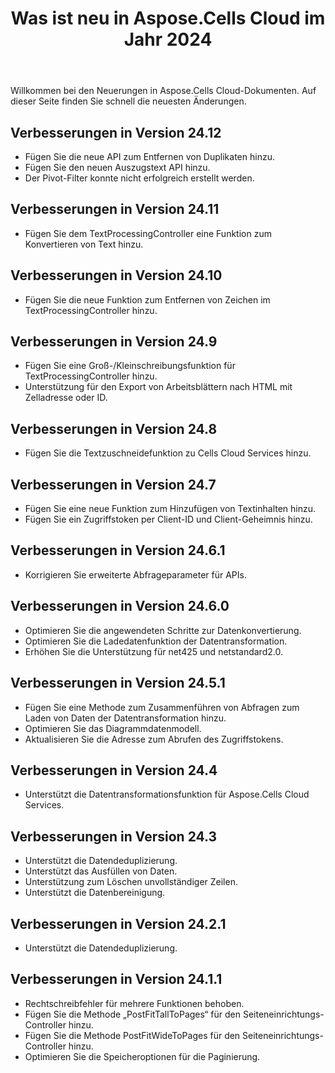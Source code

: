 ﻿---
title: Was ist neu in Aspose.Cells Cloud im Jahr 2024
second_title: Latest Updates & Feature
linktitle: Was ist neu in 202
type: docs
weight: 20
url: /de/new-features/2024/
keywords: What's new in aspose cells cloud. Microsoft Office Excel, Open Office Spreadsheet, CSV, PDF
description: Diese Seite beschreibt die interessantesten neuen Aspose.Cells Cloud-Funktionen, die in den letzten Versionen eingeführt wurden
kwords: Excel, Office Cloud, REST API, Tabellenkalkulation, PDF, CSV, Json, Markdown, Was ist neu in Aspose.Cells Cloud
---
Willkommen bei den Neuerungen in Aspose.Cells Cloud-Dokumenten. Auf dieser Seite finden Sie schnell die neuesten Änderungen.

## Verbesserungen in Version 24.12

- Fügen Sie die neue API zum Entfernen von Duplikaten hinzu.
- Fügen Sie den neuen Auszugstext API hinzu.
- Der Pivot-Filter konnte nicht erfolgreich erstellt werden.

## Verbesserungen in Version 24.11

- Fügen Sie dem TextProcessingController eine Funktion zum Konvertieren von Text hinzu.

## Verbesserungen in Version 24.10

- Fügen Sie die neue Funktion zum Entfernen von Zeichen im TextProcessingController hinzu.

## Verbesserungen in Version 24.9

- Fügen Sie eine Groß-/Kleinschreibungsfunktion für TextProcessingController hinzu.
- Unterstützung für den Export von Arbeitsblättern nach HTML mit Zelladresse oder ID.

## Verbesserungen in Version 24.8

- Fügen Sie die Textzuschneidefunktion zu Cells Cloud Services hinzu.

## Verbesserungen in Version 24.7

- Fügen Sie eine neue Funktion zum Hinzufügen von Textinhalten hinzu.
- Fügen Sie ein Zugriffstoken per Client-ID und Client-Geheimnis hinzu.

## Verbesserungen in Version 24.6.1

- Korrigieren Sie erweiterte Abfrageparameter für APIs.

## Verbesserungen in Version 24.6.0

- Optimieren Sie die angewendeten Schritte zur Datenkonvertierung.
- Optimieren Sie die Ladedatenfunktion der Datentransformation.
- Erhöhen Sie die Unterstützung für net425 und netstandard2.0.

## Verbesserungen in Version 24.5.1

- Fügen Sie eine Methode zum Zusammenführen von Abfragen zum Laden von Daten der Datentransformation hinzu.
- Optimieren Sie das Diagrammdatenmodell.
- Aktualisieren Sie die Adresse zum Abrufen des Zugriffstokens.

## Verbesserungen in Version 24.4

- Unterstützt die Datentransformationsfunktion für Aspose.Cells Cloud Services.

## Verbesserungen in Version 24.3

- Unterstützt die Datendeduplizierung.
- Unterstützt das Ausfüllen von Daten.
- Unterstützung zum Löschen unvollständiger Zeilen.
- Unterstützt die Datenbereinigung.

## Verbesserungen in Version 24.2.1

- Unterstützt die Datendeduplizierung.

## Verbesserungen in Version 24.1.1

- Rechtschreibfehler für mehrere Funktionen behoben.
- Fügen Sie die Methode „PostFitTallToPages“ für den Seiteneinrichtungs-Controller hinzu.
- Fügen Sie die Methode PostFitWideToPages für den Seiteneinrichtungs-Controller hinzu.
- Optimieren Sie die Speicheroptionen für die Paginierung.
